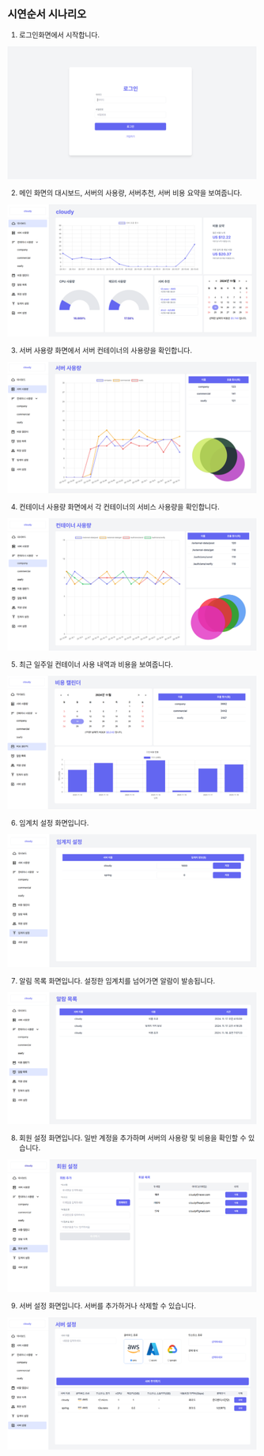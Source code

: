 ## 시연순서 시나리오
1) 로그인화면에서 시작합니다.

![로그인.PNG](./로그인.PNG)


2) 메인 화면의 대시보드, 서버의 사용량, 서버추천, 서버 비용 요약을 보여줍니다.

![메인화면.PNG](./메인화면.PNG)


3) 서버 사용량 화면에서 서버 컨테이너의 사용량을 확인합니다.

![서버사용량.PNG](./서버사용량.PNG)


4) 컨테이너 사용량 화면에서 각 컨테이너의 서비스 사용량을 확인합니다.

![컨테이너사용량.PNG](./컨테이너사용량.PNG)


5) 최근 일주일 컨테이너 사용 내역과 비용을 보여줍니다.

![비용캘린더.png](./비용캘린더.png)


6) 임계치 설정 화면입니다.

![임계치.PNG](./임계치.PNG)


7) 알림 목록 화면입니다. 설정한 임계치를 넘어가면 알람이 발송됩니다.

![알람목록.PNG](./알람목록.PNG)


8) 회원 설정 화면입니다. 일반 계정을 추가하며 서버의 사용량 및 비용을 확인할 수 있습니다.

![회원설정.png](./회원설정.png)


9) 서버 설정 화면입니다. 서버를 추가하거나 삭제할 수 있습니다.

![서버설정.PNG](./서버설정.PNG)
